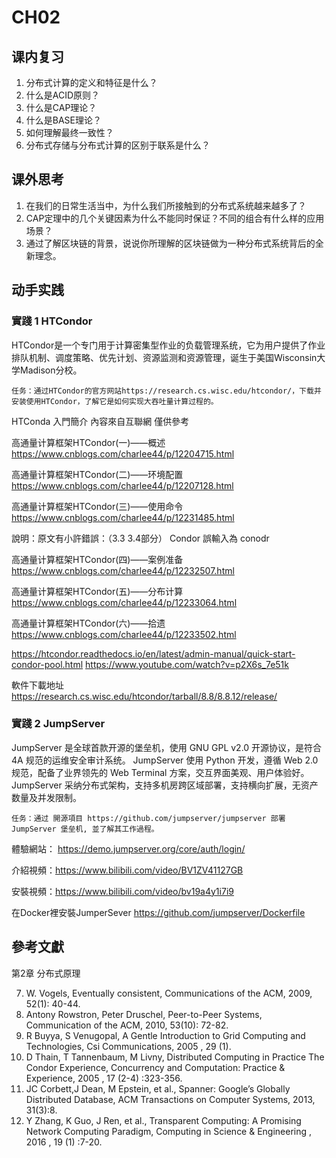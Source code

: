 # CH02

## 课内复习
1.	分布式计算的定义和特征是什么？
2.	什么是ACID原则？
3.	什么是CAP理论？
4.	什么是BASE理论？
5.	如何理解最终一致性？
6.	分布式存储与分布式计算的区别于联系是什么？

## 课外思考
1.	在我们的日常生活当中，为什么我们所接触到的分布式系统越来越多了？
2.	CAP定理中的几个关键因素为什么不能同时保证？不同的组合有什么样的应用场景？
3.	通过了解区块链的背景，说说你所理解的区块链做为一种分布式系统背后的全新理念。

## 动手实践
### 實踐 1 HTCondor
HTCondor是一个专门用于计算密集型作业的负载管理系统，它为用户提供了作业排队机制、调度策略、优先计划、资源监测和资源管理，诞生于美国Wisconsin大学Madison分校。

	任务：通过HTCondor的官方网站https://research.cs.wisc.edu/htcondor/，下载并安装使用HTCondor，了解它是如何实现大吞吐量计算过程的。



HTConda 入門簡介
內容來自互聯網 僅供參考

高通量计算框架HTCondor(一)——概述
https://www.cnblogs.com/charlee44/p/12204715.html

高通量计算框架HTCondor(二)——环境配置
https://www.cnblogs.com/charlee44/p/12207128.html

高通量计算框架HTCondor(三)——使用命令
https://www.cnblogs.com/charlee44/p/12231485.html

說明：原文有小許錯誤：（3.3 3.4部分）
Condor 誤輸入為 conodr


高通量计算框架HTCondor(四)——案例准备
https://www.cnblogs.com/charlee44/p/12232507.html

高通量计算框架HTCondor(五)——分布计算
https://www.cnblogs.com/charlee44/p/12233064.html

高通量计算框架HTCondor(六)——拾遗
https://www.cnblogs.com/charlee44/p/12233502.html


https://htcondor.readthedocs.io/en/latest/admin-manual/quick-start-condor-pool.html
https://www.youtube.com/watch?v=p2X6s_7e51k

軟件下載地址
https://research.cs.wisc.edu/htcondor/tarball/8.8/8.8.12/release/

### 實踐 2 JumpServer

JumpServer 是全球首款开源的堡垒机，使用 GNU GPL v2.0 开源协议，是符合 4A 规范的运维安全审计系统。
JumpServer 使用 Python 开发，遵循 Web 2.0 规范，配备了业界领先的 Web Terminal 方案，交互界面美观、用户体验好。
JumpServer 采纳分布式架构，支持多机房跨区域部署，支持横向扩展，无资产数量及并发限制。

    任务：通过 開源項目 https://github.com/jumpserver/jumpserver 部署 JumpServer 堡垒机, 並了解其工作過程。
體驗網站： https://demo.jumpserver.org/core/auth/login/

介紹視頻：https://www.bilibili.com/video/BV1ZV41127GB 

安裝視頻：https://www.bilibili.com/video/bv19a4y1i7i9 

在Docker裡安裝JumperSever https://github.com/jumpserver/Dockerfile


## 參考文獻
第2章 分布式原理

7.	W. Vogels, Eventually consistent, Communications of the ACM, 2009, 52(1): 40-44.
8.	Antony Rowstron, Peter Druschel, Peer-to-Peer Systems, Communication of the ACM, 2010, 53(10): 72-82. 
9.	R Buyya, S Venugopal, A Gentle Introduction to Grid Computing and Technologies, Csi Communications, 2005 , 29 (1).
10.	D Thain, T Tannenbaum, M Livny, Distributed Computing in Practice The Condor Experience, Concurrency and Computation: Practice & Experience, 2005 , 17 (2-4) :323-356.
11.	JC Corbett,J Dean, M Epstein, et al., Spanner: Google’s Globally Distributed Database, ACM Transactions on Computer Systems, 2013, 31(3):8.
12.	Y Zhang, K Guo, J Ren, et al., Transparent Computing: A Promising Network Computing Paradigm, Computing in Science & Engineering , 2016 , 19 (1) :7-20.

